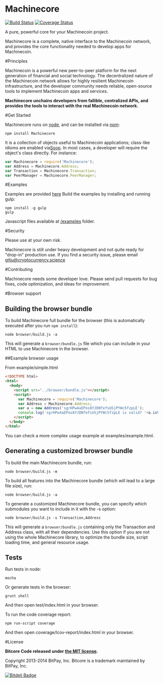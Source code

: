 Machinecore
=======

[![Build Status](https://travis-ci.org/bitpay/bitcore.svg?branch=master)](https://travis-ci.org/bitpay/bitcore)
[![Coverage Status](https://img.shields.io/coveralls/bitpay/bitcore.svg)](https://coveralls.io/r/bitpay/bitcore)

A pure, powerful core for your Machinecoin project.

Machinecore is a complete, native interface to the Machinecoin network, and provides the core functionality needed to develop
apps for Machinecoin.

#Principles

Machinecoin is a powerful new peer-to-peer platform for the next generation of financial and social technology.
The decentralized nature of the Machinecoin network allows for highly resilient Machinecoin infrastructure, and the developer
community needs reliable, open-source tools to implement Machinecoin apps and services.

**Machinecore unchains developers from fallible, centralized APIs, and provides the tools to interact with the real Machinecoin network.**

#Get Started

Machinecore runs on [node](http://nodejs.org/), and can be installed via [npm](https://npmjs.org/):

```
npm install Machinecore
```

It is a collection of objects useful to Machinecoin applications; class-like idioms are enabled via[Soop](https://github.com/bitpay/soop).
In most cases, a developer will require the object's class directly. For instance:

```javascript
var Machinecore = require('Machinecore');
var Address = Machinecore.Address;
var Transaction = Machinecore.Transaction;
var PeerManager = Machinecore.PeerManager;
```

#Examples

Examples are provided [here](examples.md)
Build the examples by installing and running gulp:

```
npm install -g gulp
gulp
```

Javascript files available at [/examples](/examples) folder.


#Security

Please use at your own risk.

Machinecore is still under heavy development and not quite ready for "drop-in" production use. If you find a security issue,
please email gitju@cryptocurrency.science

#Contributing

Machinecore needs some developer love. Please send pull requests for bug fixes, code optimization, and ideas for improvement.

#Browser support

## Building the browser bundle

To build Machinecore full bundle for the browser (this is automatically executed after you run `npm install`):

```
node browser/build.js -a
```

This will generate a `browser/bundle.js` file which you can include in your HTML to use Machinecore in the browser.

##Example browser usage

From example/simple.html

```html
<!DOCTYPE html>
<html>
  <body>
    <script src="../browser/bundle.js"></script>
    <script>
      var Machinecore = require('Machinecore');
      var Address = Machinecore.Address;
      var a = new Address('sgrHPw4aEPos8YJDNfefsUSjPYWc5fzpLE');
      console.log('sgrHPw4aEPos8YJDNfefsUSjPYWc5fzpLE is valid? '+a.isValid());
    </script>
  </body>
</html>
```

You can check a more complex usage example at examples/example.html.

## Generating a customized browser bundle

To build the main Machinecore bundle, run:

```
node browser/build.js -m
```

To build all features into the Machinecore bundle (which will lead to a large file size), run:

```
node browser/build.js -a
```

To generate a customized Machinecore bundle, you can specify which submodules you want to include in it with the -s option:

```
node browser/build.js -s Transaction,Address
```

This will generate a `browser/bundle.js` containing only the Transaction and Address class, with all their dependencies.
Use this option if you are not using the whole Machinecore library, to optimize the bundle size, script loading time, and general resource usage.

## Tests

Run tests in node:

```
mocha
```

Or generate tests in the browser:

```
grunt shell
```

And then open test/index.html in your browser.

To run the code coverage report:

```
npm run-script coverage
```

And then open coverage/lcov-report/index.html in your browser.

#License

**Bitcore Code released under [the MIT license](https://github.com/bitpay/bitcore/blob/master/LICENSE).**

Copyright 2013-2014 BitPay, Inc. Bitcore is a trademark maintained by BitPay, Inc.

[![Bitdeli Badge](https://d2weczhvl823v0.cloudfront.net/bitpay/bitcore/trend.png)](https://bitdeli.com/free "Bitdeli Badge")
